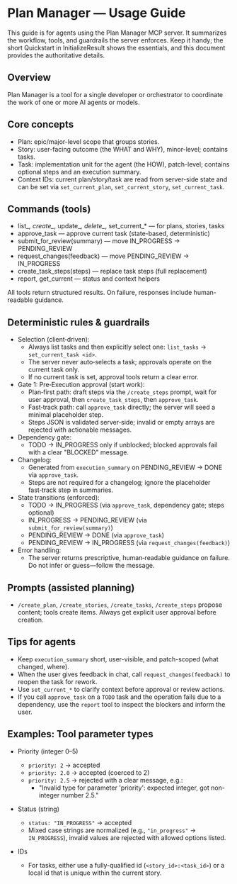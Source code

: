 # Plan Manager — Usage Guide

This guide is for agents using the Plan Manager MCP server. It summarizes the workflow, tools, and guardrails the server enforces. Keep it handy; the short Quickstart in InitializeResult shows the essentials, and this document provides the authoritative details.

## Overview

Plan Manager is a tool for a single developer or orchestrator to coordinate the work of one or more AI agents or models.

## Core concepts
- Plan: epic/major-level scope that groups stories.
- Story: user-facing outcome (the WHAT and WHY), minor-level; contains tasks.
- Task: implementation unit for the agent (the HOW), patch-level; contains optional steps and an execution summary.
- Context IDs: current plan/story/task are read from server-side state and can be set via `set_current_plan`, `set_current_story`, `set_current_task`.

## Commands (tools)
- list_*, create_*, update_*, delete_*, set_current_* — for plans, stories, tasks
- approve_task — approve current task (state-based, deterministic)
- submit_for_review(summary) — move IN_PROGRESS → PENDING_REVIEW
- request_changes(feedback) — move PENDING_REVIEW → IN_PROGRESS
- create_task_steps(steps) — replace task steps (full replacement)
- report, get_current — status and context helpers

All tools return structured results. On failure, responses include human-readable guidance.

## Deterministic rules & guardrails
- Selection (client‑driven):
  - Always list tasks and then explicitly select one: `list_tasks` → `set_current_task <id>`.
  - The server never auto‑selects a task; approvals operate on the current task only.
  - If no current task is set, approval tools return a clear error.
- Gate 1: Pre‑Execution approval (start work):
  - Plan‑first path: draft steps via the `/create_steps` prompt, wait for user approval, then `create_task_steps`, then `approve_task`.
  - Fast‑track path: call `approve_task` directly; the server will seed a minimal placeholder step.
  - Steps JSON is validated server‑side; invalid or empty arrays are rejected with actionable messages.
- Dependency gate:
  - TODO → IN_PROGRESS only if unblocked; blocked approvals fail with a clear "BLOCKED" message.
- Changelog:
  - Generated from `execution_summary` on PENDING_REVIEW → DONE via `approve_task`.
  - Steps are not required for a changelog; ignore the placeholder fast‑track step in summaries.
- State transitions (enforced):
  - TODO → IN_PROGRESS (via `approve_task`, dependency gate; steps optional)
  - IN_PROGRESS → PENDING_REVIEW (via `submit_for_review(summary)`)
  - PENDING_REVIEW → DONE (via `approve_task`)
  - PENDING_REVIEW → IN_PROGRESS (via `request_changes(feedback)`)
- Error handling:
  - The server returns prescriptive, human‑readable guidance on failure. Do not infer or guess—follow the message.

## Prompts (assisted planning)
- `/create_plan`, `/create_stories`, `/create_tasks`, `/create_steps` propose content; tools create items. Always get explicit user approval before creation.

## Tips for agents
- Keep `execution_summary` short, user-visible, and patch-scoped (what changed, where).
- When the user gives feedback in chat, call `request_changes(feedback)` to reopen the task for rework.
- Use `set_current_*` to clarify context before approval or review actions.
- If you call `approve_task` on a `TODO` task and the operation fails due to a dependency, use the `report` tool to inspect the blockers and inform the user.

## Examples: Tool parameter types

- Priority (integer 0–5)
  - `priority: 2` → accepted
  - `priority: 2.0` → accepted (coerced to 2)
  - `priority: 2.5` → rejected with a clear message, e.g.:
    - "Invalid type for parameter 'priority': expected integer, got non-integer number 2.5."

- Status (string)
  - `status: "IN_PROGRESS"` → accepted
  - Mixed case strings are normalized (e.g., `"in_progress"` → `IN_PROGRESS`), invalid values are rejected with allowed options listed.

- IDs
  - For tasks, either use a fully-qualified id (`<story_id>:<task_id>`) or a local id that is unique within the current story.
